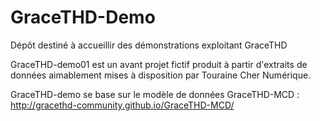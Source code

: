 # GraceTHD-Demo
Dépôt destiné à accueillir des démonstrations exploitant GraceTHD

GraceTHD-demo01 est un avant projet fictif produit à partir d'extraits de données aimablement mises à disposition par Touraine Cher Numérique. 

GraceTHD-demo se base sur le modèle de données GraceTHD-MCD : 
http://gracethd-community.github.io/GraceTHD-MCD/
